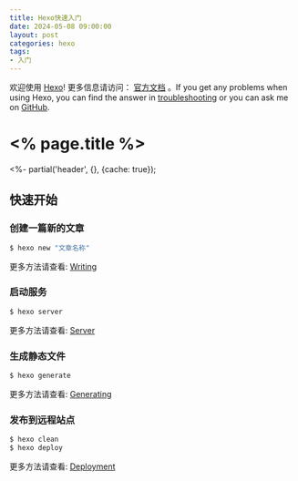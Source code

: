 ```yaml
---
title: Hexo快速入门
date: 2024-05-08 09:00:00
layout: post
categories: hexo
tags: 
- 入门
---
```

欢迎使用 [Hexo](https://hexo.io/)! 更多信息请访问： [官方文档](https://hexo.io/docs/) 。If you get any problems when using Hexo, you can find the answer in [troubleshooting](https://hexo.io/docs/troubleshooting.html) or you can ask me on [GitHub](https://github.com/hexojs/hexo/issues).

<h1><% page.title %></h1>

<%- partial('header', {}, {cache: true});

## 快速开始

### 创建一篇新的文章

``` bash
$ hexo new "文章名称"
```

更多方法请查看: [Writing](https://hexo.io/docs/writing.html)

### 启动服务

``` bash
$ hexo server
```

更多方法请查看: [Server](https://hexo.io/docs/server.html)

### 生成静态文件

``` bash
$ hexo generate
```

更多方法请查看: [Generating](https://hexo.io/docs/generating.html)

### 发布到远程站点

``` bash
$ hexo clean
$ hexo deploy
```

更多方法请查看: [Deployment](https://hexo.io/docs/one-command-deployment.html)
